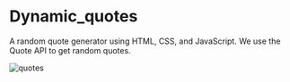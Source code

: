 # Dynamic_quotes

 A random quote generator using HTML, CSS, and JavaScript.
 We use the Quote API to get random quotes. 
 
 ![quotes](https://user-images.githubusercontent.com/91217295/148697777-10e07f44-2b36-49d0-a3ae-982a51ea81a8.JPG)
